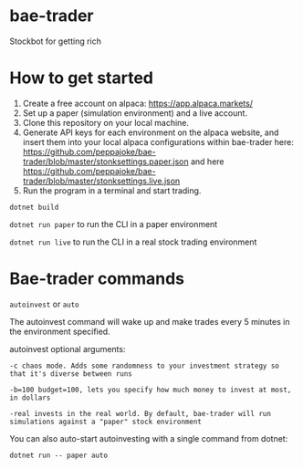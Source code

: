 # bae-trader
Stockbot for getting rich

# How to get started
1. Create a free account on alpaca: https://app.alpaca.markets/
2. Set up a paper (simulation environment) and a live account.
3. Clone this repository on your local machine.
3. Generate API keys for each environment on the alpaca website, and insert them into your local alpaca configurations within bae-trader
here: https://github.com/peppajoke/bae-trader/blob/master/stonksettings.paper.json and here https://github.com/peppajoke/bae-trader/blob/master/stonksettings.live.json
4. Run the program in a terminal and start trading.

`dotnet build`

`dotnet run paper` to run the CLI in a paper environment

`dotnet run live` to run the CLI in a real stock trading environment

# Bae-trader commands

`autoinvest` or `auto`

The autoinvest command will wake up and make trades every 5 minutes in the environment specified.

autoinvest optional arguments:

`-c chaos mode. Adds some randomness to your investment strategy so that it's diverse between runs`

`-b=100 budget=100, lets you specify how much money to invest at most, in dollars`

`-real invests in the real world. By default, bae-trader will run simulations against a "paper" stock environment`

You can also auto-start autoinvesting with a single command from dotnet:

`dotnet run -- paper auto`
